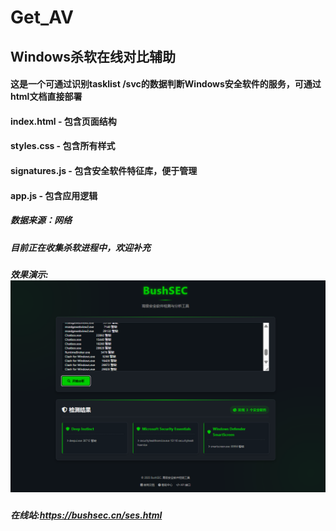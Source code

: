 # Get_AV
## Windows杀软在线对比辅助
#### 这是一个可通过识别tasklist /svc的数据判断Windows安全软件的服务，可通过html文档直接部署
#### index.html - 包含页面结构
#### styles.css - 包含所有样式
#### signatures.js - 包含安全软件特征库，便于管理
#### app.js - 包含应用逻辑
##### 数据来源：网络
##### 目前正在收集杀软进程中，欢迎补充
##### 效果演示:![av](https://raw.githubusercontent.com/BushANQ/Get_AV/master/1.png)
##### 在线站:https://bushsec.cn/ses.html
